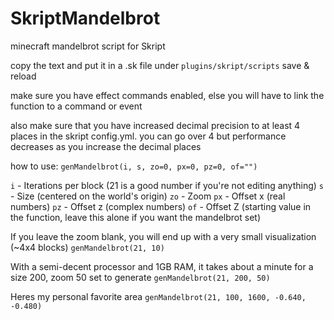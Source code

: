 # SkriptMandelbrot
minecraft mandelbrot script for Skript

copy the text and put it in a .sk file under `plugins/skript/scripts`
save & reload

make sure you have effect commands enabled, else you will have
to link the function to a command or event

also make sure that you have increased decimal precision to at least
4 places in the skript config.yml. you can go over 4 but performance
decreases as you increase the decimal places

how to use:
`genMandelbrot(i, s, zo=0, px=0, pz=0, of="")`

`i` - Iterations per block (21 is a good number if you're not editing anything)
`s` - Size (centered on the world's origin)
`zo` - Zoom
`px` - Offset x (real numbers)
`pz` - Offset z (complex numbers)
`of` - Offset Z (starting value in the function, leave this alone if you want the mandelbrot set)

If you leave the zoom blank, you will end up with a very small visualization (~4x4 blocks)
`genMandelbrot(21, 10)`

With a semi-decent processor and 1GB RAM, it takes about a minute for a size 200, zoom 50 set to generate
`genMandelbrot(21, 200, 50)`

Heres my personal favorite area
`genMandelbrot(21, 100, 1600, -0.640, -0.480)`

